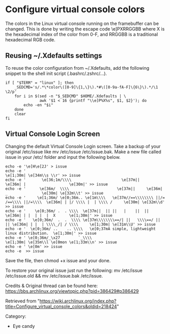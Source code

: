 Configure virtual console colors
================================

The colors in the Linux virtual console running on the framebuffer can
be changed. This is done by writing the escape code \\e]PXRRGGBB where X
is the hexadecimal index of the color from 0-F, and RRGGBB is a
traditional hexadecimal RGB code.

Reusing ~/.Xdefaults settings
-----------------------------

To reuse the color configuration from ~/.Xdefaults, add the following
snippet to the shell init script (.bashrc/.zshrc/...).

    if [ "$TERM" = "linux" ]; then
        _SEDCMD='s/.*\*color\([0-9]\{1,\}\).*#\([0-9a-fA-F]\{6\}\).*/\1 \2/p'
        for i in $(sed -n "$_SEDCMD" $HOME/.Xdefaults | \
                   awk '$1 < 16 {printf "\\e]P%X%s", $1, $2}'); do
            echo -en "$i"
        done
        clear
    fi

Virtual Console Login Screen
----------------------------

Changing the default Virtual Console Login screen. Take a backup of your
original /etc/issue like mv /etc/issue /etc/issue.bak. Make a new file
called issue in your /etc/ folder and input the following below.

    echo -e '\e[H\e[2J' > issue
    echo -e '                                                            \e[1;30m| \e[34m\\s \\r' >> issue
    echo -e '       \e[36;1m/\\\\                      \e[37m||     \e[36m| |                   \e[30m|' >> issue
    echo -e '      \e[36m/  \\\\                     \e[37m||     \e[36m|     _               \e[30m| \e[32m\\t' >> issue
    echo -e '     \e[1;36m/ \e[0;36m.. \e[1m\\\\   \e[37m//==\\\\\\\\ ||/= /==\\\\ ||/=\\\\  \e[36m| | |/ \\\\ |  | \\\\ /     \e[30m| \e[32m\\d' >> issue
    echo -e '    \e[0;36m/ .  . \\\\  \e[37m||  || ||   |    ||  || \e[36m| | |  | |  |  X      \e[1;30m|' >> issue
    echo -e '   \e[0;36m/  .  .  \\\\ \e[37m\\\\\\\\==/| ||   \\\\==/ ||  || \e[36m| | |  | \\\\_/| / \\\\     \e[1;30m| \e[31m\\U' >> issue
    echo -e '  \e[0;36m/ ..    .. \\\\   \e[0;37mA simple, lightweight linux distribution.  \e[1;30m|' >> issue
    echo -e ' \e[0;36m/_\x27        `_\\\\                                             \e[1;30m| \e[35m\\l \e[0mon \e[1;33m\\n' >> issue
    echo -e ' \e[0m' >> issue
    echo -e  >> issue

Save the file, then chmod +x issue and your done.

To restore your original issue just run the following:
mv /etc/issue /etc/issue.old && mv /etc/issue.bak /etc/issue.

Credits & Original thread can be found here:
https://bbs.archlinux.org/viewtopic.php?pid=386429#p386429

Retrieved from
"https://wiki.archlinux.org/index.php?title=Configure_virtual_console_colors&oldid=218424"

Category:

-   Eye candy
